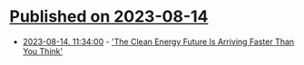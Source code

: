 # [Published on 2023-08-14](index.md)

* [2023-08-14, 11:34:00](https://news.slashdot.org/story/23/08/14/053216/the-clean-energy-future-is-arriving-faster-than-you-think?utm_source=rss1.0mainlinkanon&utm_medium=feed) - ['The Clean Energy Future Is Arriving Faster Than You Think'](https://news.slashdot.org/story/23/08/14/053216/the-clean-energy-future-is-arriving-faster-than-you-think?utm_source=rss1.0mainlinkanon&utm_medium=feed)

